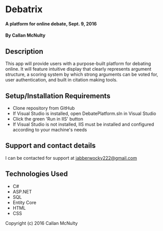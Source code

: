 # Debatrix

#### A platform for online debate, Sept. 9, 2016

#### By Callan McNulty

## Description

This app will provide users with a purpose-built platform for debating online. It will feature intuitive display that clearly represents argument structure, a scoring system by which strong arguments can be voted for, user authentication, and built in citation making tools.

## Setup/Installation Requirements

* Clone repository from GitHub
* If Visual Studio is installed, open DebatePlatform.sln in Visual Studio
* Click the green 'Run in IIS' button
* If Visual Studio is not installed, IIS must be installed and configured according to your machine's needs

## Support and contact details

I can be contacted for support at jabberwocky222@gmail.com

## Technologies Used

* C#
* ASP.NET
* SQL
* Entity Core
* HTML
* CSS

Copyright (c) 2016 Callan McNulty
